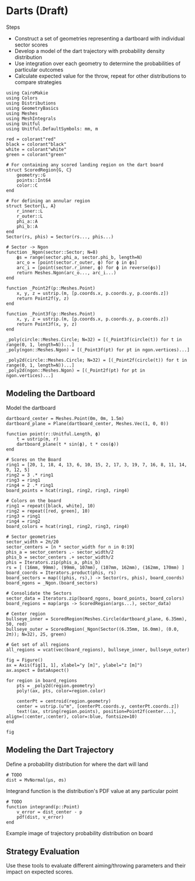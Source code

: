 # Darts (Draft)

Steps
- Construct a set of geometries representing a dartboard with individual sector scores
- Develop a model of the dart trajectory with probability density distribution
- Use integration over each geometry to determine the probabilities of particular outcomes
- Calculate expected value for the throw, repeat for other distributions to compare strategies

```@example darts
using CairoMakie
using Colors
using Distributions
using GeometryBasics
using Meshes
using MeshIntegrals
using Unitful
using Unitful.DefaultSymbols: mm, m

red = colorant"red"
black = colorant"black"
white = colorant"white"
green = colorant"green"

# For containing any scored landing region on the dart board
struct ScoredRegion{G, C}
    geometry::G
    points::Int64
    color::C
end

# For defining an annular region
struct Sector{L, A}
    r_inner::L
    r_outer::L
    phi_a::A
    phi_b::A
end
Sector(rs, phis) = Sector(rs..., phis...)

# Sector -> Ngon
function _Ngon(sector::Sector; N=8)
	ϕs = range(sector.phi_a, sector.phi_b, length=N)
    arc_o = [point(sector.r_outer, ϕ) for ϕ in ϕs]
    arc_i = [point(sector.r_inner, ϕ) for ϕ in reverse(ϕs)]
    return Meshes.Ngon(arc_o..., arc_i...)
end

function _Point2f(p::Meshes.Point)
    x, y, z = ustrip.(m, [p.coords.x, p.coords.y, p.coords.z])
    return Point2f(y, z)
end

function _Point3f(p::Meshes.Point)
    x, y, z = ustrip.(m, [p.coords.x, p.coords.y, p.coords.z])
    return Point3f(x, y, z)
end

_poly(circle::Meshes.Circle; N=32) = [(_Point3f(circle(t)) for t in range(0, 1, length=N))...]
_poly(ngon::Meshes.Ngon) = [(_Point3f(pt) for pt in ngon.vertices)...]

_poly2d(circle::Meshes.Circle; N=32) = [(_Point2f(circle(t)) for t in range(0, 1, length=N))...]
_poly2d(ngon::Meshes.Ngon) = [(_Point2f(pt) for pt in ngon.vertices)...]
```

## Modeling the Dartboard

Model the dartboard
```@example darts
dartboard_center = Meshes.Point(0m, 0m, 1.5m)
dartboard_plane = Plane(dartboard_center, Meshes.Vec(1, 0, 0))

function point(r::Unitful.Length, ϕ)
    t = ustrip(m, r)
    dartboard_plane(t * sin(ϕ), t * cos(ϕ))
end

# Scores on the Board
ring1 = [20, 1, 18, 4, 13, 6, 10, 15, 2, 17, 3, 19, 7, 16, 8, 11, 14, 9, 12, 5]
ring2 = 3 .* ring1
ring3 = ring1
ring4 = 2 .* ring1
board_points = hcat(ring1, ring2, ring3, ring4)

# Colors on the board
ring1 = repeat([black, white], 10)
ring2 = repeat([red, green], 10)
ring3 = ring1
ring4 = ring2
board_colors = hcat(ring1, ring2, ring3, ring4)

# Sector geometries
sector_width = 2π/20
sector_centers = [n * sector_width for n in 0:19]
phis_a = sector_centers .- sector_width/2
phis_b = sector_centers .+ sector_width/2
phis = Iterators.zip(phis_a, phis_b)
rs = [ (16mm, 99mm), (99mm, 107mm), (107mm, 162mm), (162mm, 170mm) ]
board_coords = Iterators.product(phis, rs)
board_sectors = map(((phis, rs),) -> Sector(rs, phis), board_coords)
board_ngons = _Ngon.(board_sectors)

# Consolidate the Sectors
sector_data = Iterators.zip(board_ngons, board_points, board_colors)
board_regions = map(args -> ScoredRegion(args...), sector_data)

# Center region
bullseye_inner = ScoredRegion(Meshes.Circle(dartboard_plane, 6.35mm), 50, red)
bullseye_outer = ScoredRegion(_Ngon(Sector((6.35mm, 16.0mm), (0.0, 2π)); N=32), 25, green)

# Get set of all regions
all_regions = vcat(vec(board_regions), bullseye_inner, bullseye_outer)

fig = Figure()
ax = Axis(fig[1, 1], xlabel="y [m]", ylabel="z [m]")
ax.aspect = DataAspect()

for region in board_regions
    pts = _poly2d(region.geometry)
    poly!(ax, pts, color=region.color)
	
    centerPt = centroid(region.geometry)
    center = ustrip.(u"m", [centerPt.coords.y, centerPt.coords.z])
    text!(ax, string(region.points), position=Point2f(center...), align=(:center,:center), color=:blue, fontsize=10)
end
	
fig
```

## Modeling the Dart Trajectory

Define a probability distribution for where the dart will land
```
# TODO
dist = MvNormal(μs, σs)
```

Integrand function is the distribution's PDF value at any particular point
```
# TODO
function integrand(p::Point)
    v_error = dist_center - p
    pdf(dist, v_error)
end
```

Example image of trajectory probability distribution on board

## Strategy Evaluation

Use these tools to evaluate different aiming/throwing parameters and their impact on expected scores.
